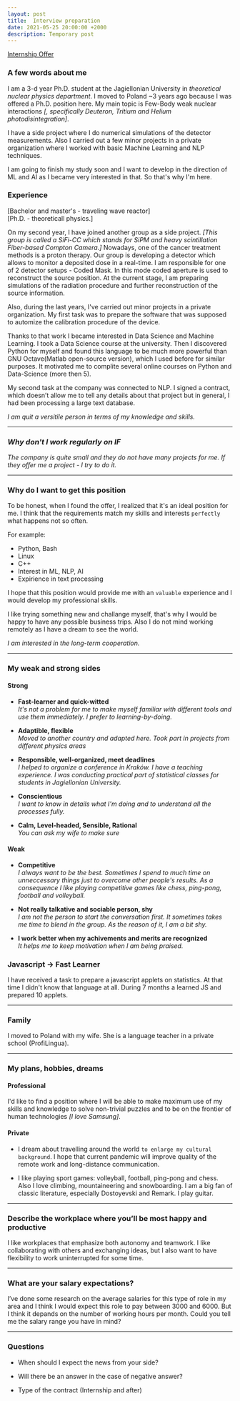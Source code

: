 ```yaml
---
layout: post
title:  Interview preparation
date: 2021-05-25 20:00:00 +2000
description: Temporary post
---
```


<a href="https://skk.erecruiter.pl//Offer.aspx?oid=3334915&cfg=65868c65478c409fa170c14b0b6d4437&fromSkk=1621251679347&ejoId=109348&ejorId=186336&comId=18797776" target="blank">Internship Offer</a>

### A few words about me

I am a 3-d year Ph.D. student at the Jagiellonian University in *theoretical nuclear physics department*. I moved to Poland ~3 years ago because I was offered a Ph.D. position here. My main topic is Few-Body weak nuclear interactions *[, specifically Deuteron, Tritium and Helium photodisintegration]*.

I have a side project where I do numerical simulations of the detector measurements. Also I carried out a few minor projects in a private organization where I worked with basic Machine Learning and NLP techniques.

I am going to finish my study soon and I want to develop in the direction of ML and AI as I became very interested in that. So that's why I'm here.

### Experience

[Bachelor and master's - traveling wave reactor]\
[Ph.D. - theoreticall physics.]


On my second year, I have joined another group as a side project. *[This group is called a SiFi-CC which stands for SiPM and heavy scintillation Fiber-based Compton Camera.]*
Nowadays, one of the cancer treatment methods is a proton therapy.
Our group is developing a detector which allows to monitor a deposited dose in a real-time.
I am responsible for one of 2 detector setups - Coded Mask.
In this mode coded aperture is used to reconstruct the source position.
At the current stage, I am preparing simulations of the radiation procedure and further reconstruction of the source information.

Also, during the last years, I've carried out minor projects in a private organization.
My first task was to prepare the software that was supposed to automize the calibration procedure of the device.

Thanks to that work I became interested in Data Science and Machine Learning.
I took a Data Science course at the university.
Then I discovered Python for myself and found this language to be much more powerful than GNU Octave(Matlab open-source version), which I used before for similar purposes. It motivated me to complite several online courses on Python and Data-Science (more then 5).

My second task at the company was connected to NLP. I signed a contract, which doesn’t allow me to tell any details about that project but in general, I had been processing a large text database.


*I am quit a versitile person in terms of my knowledge and skills.*
<hr>

### *Why don't I work regularly on IF*

*The company is quite small and they do not have many projects for me. If they offer me a project - I try to do it.*

<hr>

### Why do I want to get this position

To be honest, when I found the offer, I realized that it's an ideal position for me. 
I think that the requirements match my skills and interests `perfectly` what happens not so often.

For example:
* Python, Bash
* Linux
* C++
* Interest in ML, NLP, AI
* Expirience in text processing

I hope that this position would provide me with an `valuable` experience and I would develop my professional skills.

I like trying something new and challange myself, that's why I would be happy to have any  possible business trips. Also I do not mind working remotely as I have a dream to see the world.

*I am interested in the long-term cooperation.*

<hr>

### My weak and strong sides

#### Strong

* **Fast-learner and quick-witted**\
*It's not a problem for me to make myself familiar with different tools and use them immediately.*
*I prefer to learning-by-doing.*

* **Adaptible, flexible**\
*Moved to another country and adapted here. Took part in projects from different physics areas*

* **Responsible, well-organized, meet deadlines**\
*I helped to organize a conference in Kraków. I have a teaching experience. I was conducting practical part of statistical classes for students in Jagiellonian University.*

* **Conscientious**\
*I want to know in details what I'm doing and to understand all the processes fully.*

* **Calm, Level-headed, Sensible, Rational**\
*You can ask my wife to make sure*

#### Weak

* **Competitive**\
*I always want to be the best. Sometimes I spend to much time on unneccessary things just to overcome other people's results. As a consequence I like playing competitive games like chess, ping-pong, football and volleyball.*

* **Not really talkative and sociable person, shy**\
*I am not the person to start the conversation first. It sometimes takes me time to blend in the group.*
*As the reason of it, I am a bit shy.*

* **I work better when my achivements and merits are recognized**\
*It helps me to keep motivation when I am being praised.*

### Javascript -> Fast Learner

I have received a task to prepare a javascript applets on statistics. At that time I didn't know that language at all. During 7 months a learned JS and prepared 10 applets.

<hr>

### Family

I moved to Poland with my wife.
She is a language teacher in a private school (ProfiLingua).

<hr>

### My plans, hobbies, dreams


#### Professional

I'd like to find a position where I will be able to make maximum use of my skills and knowledge to solve non-trivial puzzles and to be on the frontier of human technologies *[I love Samsung]*.

#### Private

* I dream about travelling around the world `to enlarge my cultural background`. I hope that current pandemic will improve quality of the remote work and long-distance communication.

* I like playing sport games: volleyball, football, ping-pong and chess. Also I love climbing, mountaineering and snowboarding. I am a big fan of classic literature, especially Dostoyevski and Remark. I play guitar.

<hr>

###  Describe the workplace where you’ll be most happy and productive

 I like workplaces that emphasize both autonomy and teamwork. I like collaborating with others and exchanging ideas, but I also want to have flexibility to work uninterrupted for some time.

<hr>

### What are your salary expectations?

I’ve done some research on the average salaries for this type of role in my area and I think I would expect this role to pay between 3000 and 6000. But I think it depands on the number of working hours per month. Could you tell me the salary range you have in mind?

<hr>

### Questions

* When should I expect the news from your side?

* Will there be an answer in the case of negative answer?

* Type of the contract (Internship and after)


<!-- * How long does internship takes?
    *3 months* -->